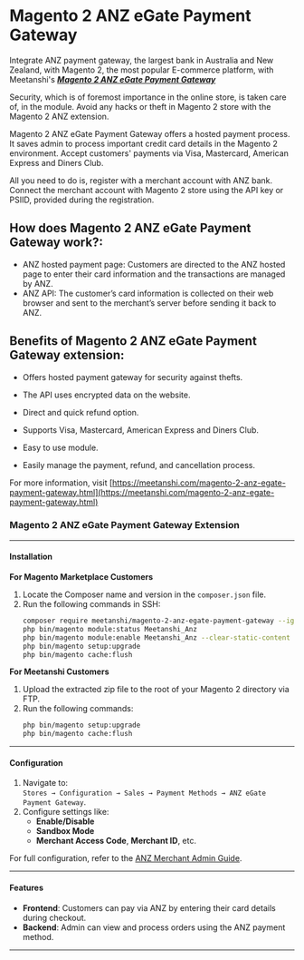 # Magento 2 ANZ eGate Payment Gateway

Integrate ANZ payment gateway, the largest bank in Australia and New Zealand, with Magento 2, the most popular E-commerce platform, with Meetanshi's ***[Magento 2 ANZ eGate Payment Gateway](https://meetanshi.com/magento-2-anz-egate-payment-gateway.html)*** 

Security, which is of foremost importance in the online store, is taken care of, in the module. Avoid any hacks or theft in Magento 2 store with the Magento 2 ANZ extension.

Magento 2 ANZ eGate Payment Gateway offers a hosted payment process. It saves admin to process important credit card details in the Magento 2 environment. Accept customers' payments via Visa, Mastercard, American Express and Diners Club.

All you need to do is, register with a merchant account with ANZ bank. Connect the merchant account with Magento 2 store using the API key or PSIID, provided during the registration.

## How does Magento 2 ANZ eGate Payment Gateway work?:
* ANZ hosted payment page: Customers are directed to the ANZ hosted page to enter their card information and the transactions are managed   by ANZ.
* ANZ API: The customer’s card information is collected on their web browser and sent to the merchant’s server before sending it back to   ANZ.

##  Benefits of Magento 2 ANZ eGate Payment Gateway extension:

* Offers hosted payment gateway for security against thefts.

* The API uses encrypted data on the website.

* Direct and quick refund option.

* Supports Visa, Mastercard, American Express and Diners Club.

* Easy to use module.

* Easily manage the payment, refund, and cancellation process.

For more information, visit [https://meetanshi.com/magento-2-anz-egate-payment-gateway.html](https://meetanshi.com/magento-2-anz-egate-payment-gateway.html)

### Magento 2 ANZ eGate Payment Gateway Extension

---

#### Installation

**For Magento Marketplace Customers**  
1. Locate the Composer name and version in the `composer.json` file.
2. Run the following commands in SSH:
   ```bash
   composer require meetanshi/magento-2-anz-egate-payment-gateway --ignore-platform-reqs
   php bin/magento module:status Meetanshi_Anz
   php bin/magento module:enable Meetanshi_Anz --clear-static-content
   php bin/magento setup:upgrade
   php bin/magento cache:flush
   ```

**For Meetanshi Customers**  
1. Upload the extracted zip file to the root of your Magento 2 directory via FTP.
2. Run the following commands:
   ```bash
   php bin/magento setup:upgrade
   php bin/magento cache:flush
   ```

---

#### Configuration
1. Navigate to:  
   `Stores → Configuration → Sales → Payment Methods → ANZ eGate Payment Gateway`.
2. Configure settings like:  
   - **Enable/Disable**  
   - **Sandbox Mode**  
   - **Merchant Access Code**, **Merchant ID**, etc.  
   
For full configuration, refer to the [ANZ Merchant Admin Guide](https://www.anz.com.au/content/dam/anzcomau/documents/pdf/egate-merchadmin-quickrefguide.pdf).

---

#### Features
- **Frontend**: Customers can pay via ANZ by entering their card details during checkout.
- **Backend**: Admin can view and process orders using the ANZ payment method.

---



